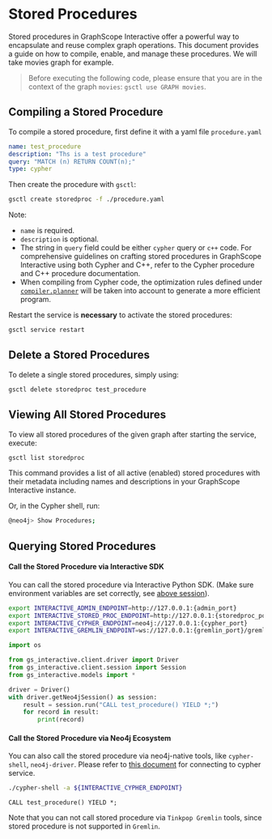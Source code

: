 # Stored Procedures

Stored procedures in GraphScope Interactive offer a powerful way to encapsulate and reuse complex graph operations. This document provides a guide on how to compile, enable, and manage these procedures. We will take movies graph for example.

> Before executing the following code, please ensure that you are in the context of the graph `movies`: `gsctl use GRAPH movies`.

## Compiling a Stored Procedure

To compile a stored procedure, first define it with a yaml file `procedure.yaml`

```yaml
name: test_procedure
description: "Ths is a test procedure"
query: "MATCH (n) RETURN COUNT(n);"
type: cypher
```

Then create the procedure with `gsctl`:

```bash
gsctl create storedproc -f ./procedure.yaml
```

Note:
- `name` is required.
- `description` is optional.
- The string in `query` field could be either `cypher` query or `c++` code. For comprehensive guidelines on crafting stored procedures in GraphScope Interactive using both Cypher and C++, refer to the Cypher procedure and C++ procedure documentation.
- When compiling from Cypher code, the optimization rules defined under [`compiler.planner`](./configuration) will be taken into account to generate a more efficient program.


Restart the service is **necessary** to activate the stored procedures:

```bash
gsctl service restart
```

## Delete a Stored Procedures

To delete a single stored procedures, simply using:

```bash
gsctl delete storedproc test_procedure
```

## Viewing All Stored Procedures

To view all stored procedures of the given graph after starting the service, execute:

```bash
gsctl list storedproc
```

This command provides a list of all active (enabled) stored procedures with their metadata including names and descriptions in your GraphScope Interactive instance.

Or, in the Cypher shell, run:
```bash
@neo4j> Show Procedures;
```

## Querying Stored Procedures 

#### Call the Stored Procedure via Interactive SDK

You can call the stored procedure via Interactive Python SDK. (Make sure environment variables are set correctly, see [above session](#deploy-in-local-mode)).

```bash
export INTERACTIVE_ADMIN_ENDPOINT=http://127.0.0.1:{admin_port}
export INTERACTIVE_STORED_PROC_ENDPOINT=http://127.0.0.1:{storedproc_port}
export INTERACTIVE_CYPHER_ENDPOINT=neo4j://127.0.0.1:{cypher_port}
export INTERACTIVE_GREMLIN_ENDPOINT=ws://127.0.0.1:{gremlin_port}/gremlin
```

```python
import os

from gs_interactive.client.driver import Driver
from gs_interactive.client.session import Session
from gs_interactive.models import *

driver = Driver()
with driver.getNeo4jSession() as session:
    result = session.run("CALL test_procedure() YIELD *;")
    for record in result:
        print(record)
```

#### Call the Stored Procedure via Neo4j Ecosystem

You can also call the stored procedure via neo4j-native tools, like `cypher-shell`, `neo4j-driver`. Please refer to [this document](../../interactive_engine/neo4j/cypher_sdk) for connecting to cypher service.


```bash
./cypher-shell -a ${INTERACTIVE_CYPHER_ENDPOINT}
```

```cypher
CALL test_procedure() YIELD *;
```

Note that you can not call stored procedure via `Tinkpop Gremlin` tools, since stored procedure is not supported in `Gremlin`.

